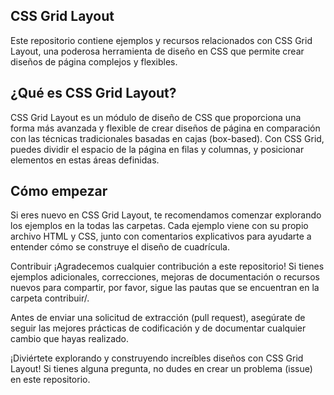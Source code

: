 
## CSS Grid Layout
Este repositorio contiene ejemplos y recursos relacionados con CSS Grid Layout, una poderosa herramienta de diseño en CSS que permite crear diseños de página complejos y flexibles.

## ¿Qué es CSS Grid Layout?
CSS Grid Layout es un módulo de diseño de CSS que proporciona una forma más avanzada y flexible de crear diseños de página en comparación con las técnicas tradicionales basadas en cajas (box-based). Con CSS Grid, puedes dividir el espacio de la página en filas y columnas, y posicionar elementos en estas áreas definidas.

## Cómo empezar
Si eres nuevo en CSS Grid Layout, te recomendamos comenzar explorando los ejemplos en la todas las carpetas. Cada ejemplo viene con su propio archivo HTML y CSS, junto con comentarios explicativos para ayudarte a entender cómo se construye el diseño de cuadrícula.

Contribuir
¡Agradecemos cualquier contribución a este repositorio! Si tienes ejemplos adicionales, correcciones, mejoras de documentación o recursos nuevos para compartir, por favor, sigue las pautas que se encuentran en la carpeta contribuir/.

Antes de enviar una solicitud de extracción (pull request), asegúrate de seguir las mejores prácticas de codificación y de documentar cualquier cambio que hayas realizado.

¡Diviértete explorando y construyendo increíbles diseños con CSS Grid Layout! Si tienes alguna pregunta, no dudes en crear un problema (issue) en este repositorio.
